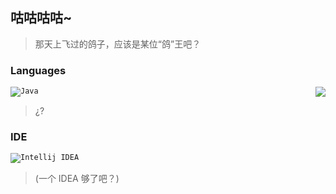 ## 咕咕咕咕~

> 那天上飞过的鸽子，应该是某位“鸽”王吧？

### Languages
<code>![](https://cdn.jsdelivr.net/gh/SakuraKoi/SakuraKoi/logos/java.png "Java")</code><img align="right" src="https://github-readme-stats.vercel.app/api?username=SakuraTao2007&show_icons=true">
> ¿?

### IDE
<code>![](https://cdn.jsdelivr.net/gh/SakuraKoi/SakuraKoi/logos/idea.png "Intellij IDEA")</code>
> (一个 IDEA 够了吧？)
